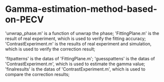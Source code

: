 # Gamma-estimation-method-based-on-PECV

'unwrap_phase.m' is a function of unwrap the phase;
'FittingPlane.m' is the result of real experiment, which is used to verify the fitting accuracy;
'ContrastExperiment.m' is the results of real experiment and simulation, which is used to verify the correction result;

'fitpatterns' is the datas of 'FittingPlane.m';
'guesspattens' is the datas of 'ContrastExperiment.m', which is used to estimate the gamma value;
'finalresults' is the datas of 'ContrastExperiment.m',  which is used to compare the correction results;
